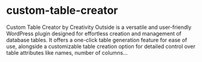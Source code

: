 # custom-table-creator
Custom Table Creator by Creativity Outside is a versatile and user-friendly WordPress plugin designed for effortless creation and management of database tables. It offers a one-click table generation feature for ease of use, alongside a customizable table creation option for detailed control over table attributes like names, number of columns...
